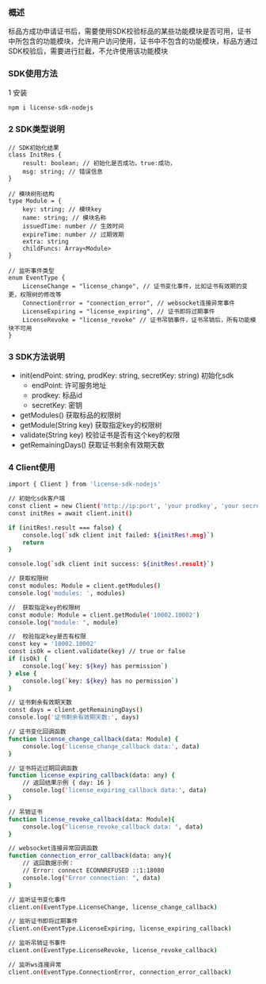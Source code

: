 ### 概述
标品方成功申请证书后，需要使用SDK校验标品的某些功能模块是否可用，证书中所包含的功能模块，允许用户访问使用，证书中不包含的功能模块，标品方通过SDK校验后，需要进行拦截，不允许使用该功能模块


### SDK使用方法

1 安装
```bash
npm i license-sdk-nodejs
```

### 2 SDK类型说明
```
// SDK初始化结果
class InitRes {
    result: boolean; // 初始化是否成功，true:成功，
    msg: string; // 错误信息
}

// 模块树形结构
type Module = {
    key: string; // 模块key
    name: string; // 模块名称
    issuedTime: number // 生效时间
    expireTime: number // 过期效期
    extra: string
    childFuncs: Array<Module>
}

// 监听事件类型
enum EventType {
    LicenseChange = "license_change", // 证书变化事件，比如证书有效期的变更，权限树的修改等
    ConnectionError = "connection_error", // websocket连接异常事件
    LicenseExpiring = "license_expiring", // 证书即将过期事件
    LicenseRevoke = "license_revoke" // 证书吊销事件，证书吊销后，所有功能模块不可用
}

```

### 3 SDK方法说明
- init(endPoint: string, prodKey: string, secretKey: string) 初始化sdk
	- endPoint: 许可服务地址
	- prodkey: 标品id
	- secretKey: 密钥
- getModules() 获取标品的权限树
- getModule(String key)  获取指定key的权限树
- validate(String key) 校验证书是否有这个key的权限
- getRemainingDays() 获取证书剩余有效期天数


### 4 Client使用
```bash
import { Client } from 'license-sdk-nodejs'

// 初始化sdk客户端
const client = new Client('http://ip:port', 'your prodkey', 'your secret key')
const initRes = await client.init()

if (initRes!.result === false) {
    console.log(`sdk client init failed: ${initRes!.msg}`)
    return
}

console.log(`sdk client init success: ${initRes!.result}`)

// 获取权限树
const modules: Module = client.getModules()
console.log('modules: ', modules)

//  获取指定key的权限树
const module: Module = client.getModule('10002.10002')
console.log("module: ", module)

//  校验指定key是否有权限
const key = '10002.10002'
const isOk = client.validate(key) // true or false
if (isOk) {
    console.log(`key: ${key} has permission`)
} else {
    console.log(`key: ${key} has no permission`)
}

// 证书剩余有效期天数
const days = client.getRemainingDays()
console.log('证书剩余有效期天数:', days)

// 证书变化回调函数
function license_change_callback(data: Module) {
    console.log('license_change_callback data:', data)
}

// 证书将近过期回调函数
function license_expiring_callback(data: any) {
    // 返回结果示例 { day: 16 }
    console.log('license_expiring_callback data:', data)
}

// 吊销证书
function license_revoke_callback(data: Module){
    console.log("license_revoke_callback data: ", data)
}

// websocket连接异常回调函数
function connection_error_callback(data: any){
    // 返回数据示例：
    // Error: connect ECONNREFUSED ::1:18080
    console.log("Error connection: ", data)
}

// 监听证书变化事件
client.on(EventType.LicenseChange, license_change_callback)

// 监听证书即将过期事件
client.on(EventType.LicenseExpiring, license_expiring_callback) 

// 监听吊销证书事件
client.on(EventType.LicenseRevoke, license_revoke_callback)

// 监听ws连接异常
client.on(EventType.ConnectionError, connection_error_callback)
```